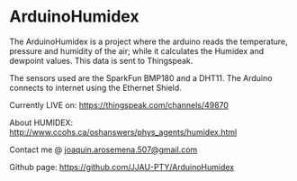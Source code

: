 # ArduinoHumidex
The ArduinoHumidex is a project where the arduino reads the temperature, pressure and humidity of the air; while it calculates the Humidex and dewpoint values. This data is sent to Thingspeak.

The sensors used are the SparkFun BMP180 and a DHT11. The Arduino connects to internet using the Ethernet Shield.

Currently LIVE on: https://thingspeak.com/channels/49870

About HUMIDEX: http://www.ccohs.ca/oshanswers/phys_agents/humidex.html

Contact me @ joaquin.arosemena.507@gmail.com

Github page: https://github.com/JJAU-PTY/ArduinoHumidex
